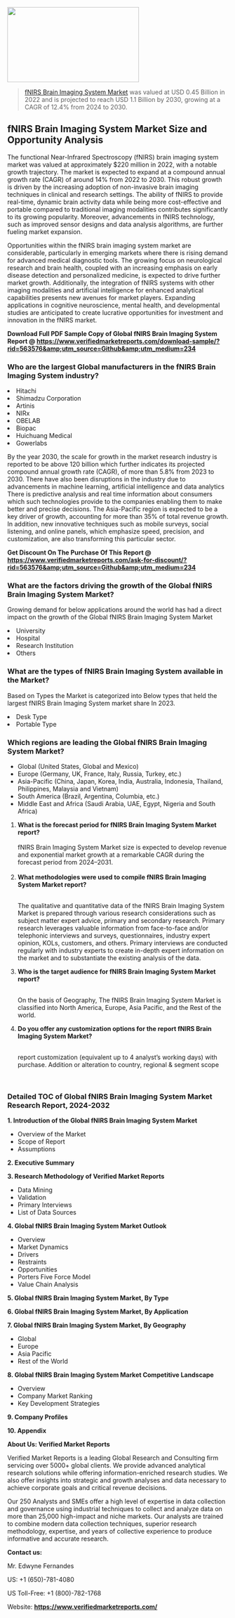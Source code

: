 <img src="https://ffe5etoiles.com/wp-content/uploads/2024/12/MST1-300x171.png" alt="" width="300" height="171" class="alignnone size-medium wp-image-20088" /><blockquote><p><p><a href="https://www.verifiedmarketreports.com/download-sample/?rid=563576&utm_source=Github&utm_medium=234" target="_blank">fNIRS Brain Imaging System Market</a> was valued at USD 0.45 Billion in 2022 and is projected to reach USD 1.1 Billion by 2030, growing at a CAGR of 12.4% from 2024 to 2030.</p></blockquote><p><h2>fNIRS Brain Imaging System Market Size and Opportunity Analysis</h2><p>The functional Near-Infrared Spectroscopy (fNIRS) brain imaging system market was valued at approximately $220 million in 2022, with a notable growth trajectory. The market is expected to expand at a compound annual growth rate (CAGR) of around 14% from 2022 to 2030. This robust growth is driven by the increasing adoption of non-invasive brain imaging techniques in clinical and research settings. The ability of fNIRS to provide real-time, dynamic brain activity data while being more cost-effective and portable compared to traditional imaging modalities contributes significantly to its growing popularity. Moreover, advancements in fNIRS technology, such as improved sensor designs and data analysis algorithms, are further fueling market expansion.</p><p>Opportunities within the fNIRS brain imaging system market are considerable, particularly in emerging markets where there is rising demand for advanced medical diagnostic tools. The growing focus on neurological research and brain health, coupled with an increasing emphasis on early disease detection and personalized medicine, is expected to drive further market growth. Additionally, the integration of fNIRS systems with other imaging modalities and artificial intelligence for enhanced analytical capabilities presents new avenues for market players. Expanding applications in cognitive neuroscience, mental health, and developmental studies are anticipated to create lucrative opportunities for investment and innovation in the fNIRS market.</p></p><p class=""><strong>Download Full PDF Sample Copy of Global fNIRS Brain Imaging System Report @ <a href="https://www.verifiedmarketreports.com/download-sample/?rid=563576&amp;utm_source=Github&amp;utm_medium=234" target="_blank">https://www.verifiedmarketreports.com/download-sample/?rid=563576&amp;utm_source=Github&amp;utm_medium=234</a></strong></p><h3 id="" class="">Who are the largest Global manufacturers in the fNIRS Brain Imaging System industry?</h3><p><li>Hitachi</li><li> Shimadzu Corporation</li><li> Artinis</li><li> NIRx</li><li> OBELAB</li><li> Biopac</li><li> Huichuang Medical</li><li> Gowerlabs</li></p><div class=""><div class="" dir="" data-message-author-role="" data-message-id="" data-message-model-slug=""><div class=""><div class=""><div class=""><div class="" dir="" data-message-author-role="" data-message-id="" data-message-model-slug=""><div class=""><div class=""><p>By the year 2030, the scale for growth in the market research industry is reported to be above 120 billion which further indicates its projected compound annual growth rate (CAGR), of more than 5.8% from 2023 to 2030. There have also been disruptions in the industry due to advancements in machine learning, artificial intelligence and data analytics There is predictive analysis and real time information about consumers which such technologies provide to the companies enabling them to make better and precise decisions. The Asia-Pacific region is expected to be a key driver of growth, accounting for more than 35% of total revenue growth. In addition, new innovative techniques such as mobile surveys, social listening, and online panels, which emphasize speed, precision, and customization, are also transforming this particular sector.</p><p><strong>Get Discount On The Purchase Of This Report @&nbsp; <a href="https://www.verifiedmarketreports.com/ask-for-discount/?rid=563576&amp;utm_source=Github&amp;utm_medium=234" target="_blank">https://www.verifiedmarketreports.com/ask-for-discount/?rid=563576&amp;utm_source=Github&amp;utm_medium=234</a></strong></p></div></div></div></div></div></div></div></div><h3 id="" class="">What are the factors driving the growth of the Global fNIRS Brain Imaging System Market?</h3><p id="" class="">Growing demand for below applications around the world has had a direct impact on the growth of the Global fNIRS Brain Imaging System Market</p><p id="" class=""><li>University</li><li> Hospital</li><li> Research Institution</li><li> Others</li></p><h3 id="" class="">What are the types of fNIRS Brain Imaging System available in the Market?</h3><p id="" class="">Based on Types the Market is categorized into Below types that held the largest fNIRS Brain Imaging System market share In 2023.</p><p id="" class=""><li>Desk Type</li><li> Portable Type</li></p><h3 id="" class="">Which regions are leading the Global fNIRS Brain Imaging System Market?</h3><ul><li>Global (United States, Global and Mexico)</li><li>Europe (Germany, UK, France, Italy, Russia, Turkey, etc.)</li><li>Asia-Pacific (China, Japan, Korea, India, Australia, Indonesia, Thailand, Philippines, Malaysia and Vietnam)</li><li>South America (Brazil, Argentina, Columbia, etc.)</li><li>Middle East and Africa (Saudi Arabia, UAE, Egypt, Nigeria and South Africa)</li></ul><p><ol><li><strong>What is the forecast period for fNIRS Brain Imaging System Market report?<br /></strong><br /><span data-sheets-root="1" data-sheets-value="{&quot;1&quot;:2,&quot;2&quot;:&quot;XXXX size is expected to develop revenue and exponential market growth at a remarkable CAGR during the forecast period from 2024&ndash;2030.&quot;}" data-sheets-userformat="{&quot;2&quot;:12674,&quot;4&quot;:{&quot;1&quot;:2,&quot;2&quot;:16776960},&quot;10&quot;:2,&quot;11&quot;:0,&quot;15&quot;:&quot;Arial&quot;,&quot;16&quot;:12}">fNIRS Brain Imaging System Market size is expected to develop revenue and exponential market growth at a remarkable CAGR during the forecast period from 2024&ndash;2031.</span><br /><br /></li><li><strong>What methodologies were used to compile fNIRS Brain Imaging System Market report?<br /><br /></strong><p>The qualitative and quantitative data of the&nbsp;fNIRS Brain Imaging System Market is prepared through various research considerations such as subject matter expert advice, primary and secondary research. Primary research leverages valuable information from face-to-face and/or telephonic interviews and surveys, questionnaires, industry expert opinion, KOLs, customers, and others. Primary interviews are conducted regularly with industry experts to create in-depth expert information on the market and to substantiate the existing analysis of the data.&nbsp;</p></li><li><strong>Who is the target audience for fNIRS Brain Imaging System Market report?<br /><br /></strong><p>On the basis of Geography, The&nbsp;fNIRS Brain Imaging System Market is classified into North America, Europe, Asia Pacific, and the Rest of the world.</p></li><li><strong>Do you offer any customization options for the report fNIRS Brain Imaging System Market?<br /><br /></strong><p>report customization (equivalent up to 4 analyst&rsquo;s working days) with purchase. Addition or alteration to country, regional &amp; segment scope</p><p>&nbsp;</p></li></ol></p><h3 id="" class="">Detailed TOC of Global fNIRS Brain Imaging System Market Research Report, 2024-2032</h3><p id="" class=""><strong>1. Introduction of the Global fNIRS Brain Imaging System Market</strong></p><ul><li>Overview of the Market</li><li>Scope of Report</li><li>Assumptions</li></ul><p id="" class=""><strong>2. Executive Summary</strong></p><p id="" class=""><strong>3. Research Methodology of&nbsp;Verified Market Reports</strong></p><ul><li>Data Mining</li><li>Validation</li><li>Primary Interviews</li><li>List of Data Sources</li></ul><p id="" class=""><strong>4. Global fNIRS Brain Imaging System Market Outlook</strong></p><ul><li>Overview</li><li>Market Dynamics</li><li>Drivers</li><li>Restraints</li><li>Opportunities</li><li>Porters Five Force Model</li><li>Value Chain Analysis</li></ul><p id="" class=""><strong>5. Global fNIRS Brain Imaging System Market, By&nbsp;Type</strong></p><p id="" class=""><strong>6. Global fNIRS Brain Imaging System Market, By Application</strong></p><p id="" class=""><strong>7. Global fNIRS Brain Imaging System Market, By Geography</strong></p><ul><li>Global</li><li>Europe</li><li>Asia Pacific</li><li>Rest of the World</li></ul><p id="" class=""><strong>8. Global fNIRS Brain Imaging System Market Competitive Landscape</strong></p><ul><li>Overview</li><li>Company Market Ranking</li><li>Key Development Strategies</li></ul><p id="" class=""><strong>9. Company Profiles</strong></p><p id="" class=""><strong>10. Appendix</strong></p><p id="" class=""><strong>About Us: Verified Market Reports</strong></p><p id="" class="">Verified Market Reports is a leading Global Research and Consulting firm servicing over 5000+ global clients. We provide advanced analytical research solutions while offering information-enriched research studies. We also offer insights into strategic and growth analyses and data necessary to achieve corporate goals and critical revenue decisions.</p><p id="" class="">Our 250 Analysts and SMEs offer a high level of expertise in data collection and governance using industrial techniques to collect and analyze data on more than 25,000 high-impact and niche markets. Our analysts are trained to combine modern data collection techniques, superior research methodology, expertise, and years of collective experience to produce informative and accurate research.</p><p id="" class=""><strong>Contact us:</strong></p><p id="" class="">Mr. Edwyne Fernandes</p><p id="" class="">US: +1 (650)-781-4080</p><p id="" class="">US Toll-Free: +1 (800)-782-1768</p><p id="" class="">Website: <a target="" data-test-app-aware-link=""><strong>https://www.verifiedmarketreports.com/</strong></a></p>
